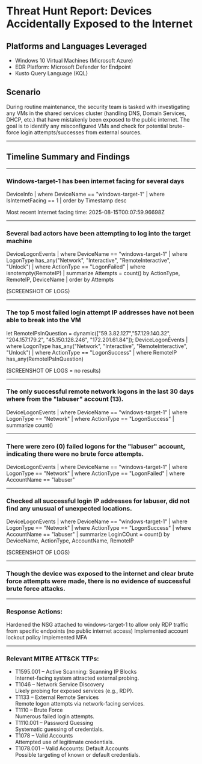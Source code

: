
# Threat Hunt Report: Devices Accidentally Exposed to the Internet

## Platforms and Languages Leveraged
- Windows 10 Virtual Machines (Microsoft Azure)
- EDR Platform: Microsoft Defender for Endpoint
- Kusto Query Language (KQL)

## Scenario

During routine maintenance, the security team is tasked with investigating any VMs in the shared services cluster (handling DNS, Domain Services, DHCP, etc.) that have mistakenly been exposed to the public internet. The goal is to identify any misconfigured VMs and check for potential brute-force login attempts/successes from external sources.

---
## Timeline Summary and Findings
---
### Windows-target-1 has been internet facing for several days

DeviceInfo
| where DeviceName == "windows-target-1"
| where IsInternetFacing == 1
| order by Timestamp desc

Most recent Internet facing time:  2025-08-15T00:07:59.96698Z

---
### Several bad actors have been attempting to log into the target machine

DeviceLogonEvents
| where DeviceName == "windows-target-1"
| where LogonType has_any("Network", "Interactive", "RemoteInteractive", "Unlock")
| where ActionType == "LogonFailed"
| where isnotempty(RemoteIP)
| summarize Attempts = count() by ActionType, RemoteIP, DeviceName
| order by Attempts

(SCREENSHOT OF LOGS)

---
### The top 5 most failed login attempt IP addresses have not been able to break into the VM

let RemoteIPsInQuestion = dynamic(["59.3.82.127","57.129.140.32", "204.157.179.2", "45.150.128.246", "172.201.61.84"]);
DeviceLogonEvents
| where LogonType has_any("Network", "Interactive", "RemoteInteractive", "Unlock")
| where ActionType == "LogonSuccess"
| where RemoteIP has_any(RemoteIPsInQuestion)

(SCREENSHOT OF LOGS = no results)

---
### The only successful remote network logons in the last 30 days where from the "labuser" account (13).

DeviceLogonEvents
| where DeviceName == "windows-target-1"
| where LogonType == "Network"
| where ActionType == "LogonSuccess"
| summarize count()

---
### There were zero (0) failed logons for the "labuser" account, indicating there were no brute force attempts.

DeviceLogonEvents
| where DeviceName == "windows-target-1"
| where LogonType == "Network"
| where ActionType == "LogonFailed"
| where AccountName  == "labuser"

---
### Checked all successful login IP addresses for labuser, did not find any unusual of unexpected locations.

DeviceLogonEvents
| where DeviceName == "windows-target-1"
| where LogonType == "Network"
| where ActionType == "LogonSuccess"
| where AccountName  == "labuser"
| summarize LoginCOunt = count() by DeviceName, ActionType, AccountName, RemoteIP

(SCREENSHOT OF LOGS)

---
### Though the device was exposed to the internet and clear brute force attempts were made, there is no evidence of successful brute force attacks.

---
### Response Actions:

Hardened the NSG attached to windows-target-1 to allow only RDP traffic from specific endpoints (no public internet access)
Implemented account lockout policy
Implemented MFA

---
### Relevant MITRE ATT&CK TTPs:

- T1595.001 – Active Scanning: Scanning IP Blocks  
  Internet-facing system attracted external probing.
- T1046 – Network Service Discovery  
  Likely probing for exposed services (e.g., RDP).
- T1133 – External Remote Services  
  Remote logon attempts via network-facing services.
- T1110 – Brute Force  
  Numerous failed login attempts.
- T1110.001 – Password Guessing  
  Systematic guessing of credentials.
- T1078 – Valid Accounts  
  Attempted use of legitimate credentials.
- T1078.001 – Valid Accounts: Default Accounts  
  Possible targeting of known or default credentials.
